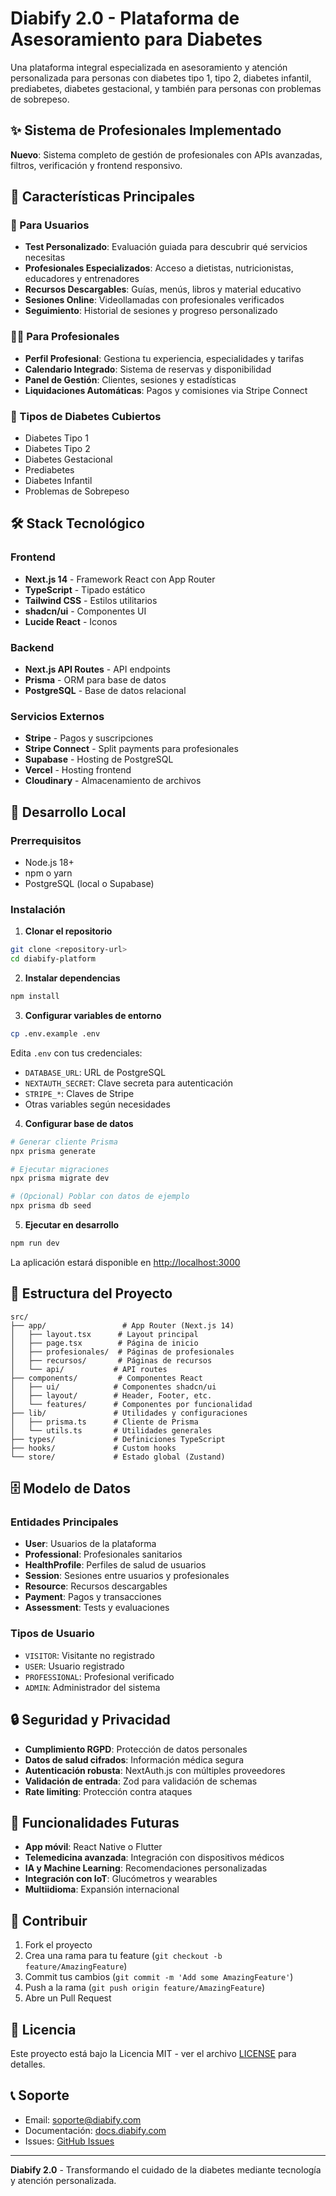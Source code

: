 # Diabify 2.0 - Plataforma de Asesoramiento para Diabetes

Una plataforma integral especializada en asesoramiento y atención personalizada para personas con diabetes tipo 1, tipo 2, diabetes infantil, prediabetes, diabetes gestacional, y también para personas con problemas de sobrepeso.

## ✨ Sistema de Profesionales Implementado

**Nuevo**: Sistema completo de gestión de profesionales con APIs avanzadas, filtros, verificación y frontend responsivo.

## 🎯 Características Principales

### 👥 Para Usuarios
- **Test Personalizado**: Evaluación guiada para descubrir qué servicios necesitas
- **Profesionales Especializados**: Acceso a dietistas, nutricionistas, educadores y entrenadores
- **Recursos Descargables**: Guías, menús, libros y material educativo
- **Sesiones Online**: Videollamadas con profesionales verificados
- **Seguimiento**: Historial de sesiones y progreso personalizado

### 👨‍⚕️ Para Profesionales
- **Perfil Profesional**: Gestiona tu experiencia, especialidades y tarifas
- **Calendario Integrado**: Sistema de reservas y disponibilidad
- **Panel de Gestión**: Clientes, sesiones y estadísticas
- **Liquidaciones Automáticas**: Pagos y comisiones via Stripe Connect

### 🏥 Tipos de Diabetes Cubiertos
- Diabetes Tipo 1
- Diabetes Tipo 2  
- Diabetes Gestacional
- Prediabetes
- Diabetes Infantil
- Problemas de Sobrepeso

## 🛠️ Stack Tecnológico

### Frontend
- **Next.js 14** - Framework React con App Router
- **TypeScript** - Tipado estático
- **Tailwind CSS** - Estilos utilitarios
- **shadcn/ui** - Componentes UI
- **Lucide React** - Iconos

### Backend
- **Next.js API Routes** - API endpoints
- **Prisma** - ORM para base de datos
- **PostgreSQL** - Base de datos relacional

### Servicios Externos
- **Stripe** - Pagos y suscripciones
- **Stripe Connect** - Split payments para profesionales
- **Supabase** - Hosting de PostgreSQL
- **Vercel** - Hosting frontend
- **Cloudinary** - Almacenamiento de archivos

## 🚀 Desarrollo Local

### Prerrequisitos
- Node.js 18+ 
- npm o yarn
- PostgreSQL (local o Supabase)

### Instalación

1. **Clonar el repositorio**
```bash
git clone <repository-url>
cd diabify-platform
```

2. **Instalar dependencias**
```bash
npm install
```

3. **Configurar variables de entorno**
```bash
cp .env.example .env
```
Edita `.env` con tus credenciales:
- `DATABASE_URL`: URL de PostgreSQL
- `NEXTAUTH_SECRET`: Clave secreta para autenticación
- `STRIPE_*`: Claves de Stripe
- Otras variables según necesidades

4. **Configurar base de datos**
```bash
# Generar cliente Prisma
npx prisma generate

# Ejecutar migraciones
npx prisma migrate dev

# (Opcional) Poblar con datos de ejemplo
npx prisma db seed
```

5. **Ejecutar en desarrollo**
```bash
npm run dev
```

La aplicación estará disponible en [http://localhost:3000](http://localhost:3000)

## 📂 Estructura del Proyecto

```
src/
├── app/                 # App Router (Next.js 14)
│   ├── layout.tsx      # Layout principal
│   ├── page.tsx        # Página de inicio
│   ├── profesionales/  # Páginas de profesionales
│   ├── recursos/       # Páginas de recursos
│   └── api/           # API routes
├── components/         # Componentes React
│   ├── ui/            # Componentes shadcn/ui
│   ├── layout/        # Header, Footer, etc.
│   └── features/      # Componentes por funcionalidad
├── lib/               # Utilidades y configuraciones
│   ├── prisma.ts      # Cliente de Prisma
│   └── utils.ts       # Utilidades generales
├── types/             # Definiciones TypeScript
├── hooks/             # Custom hooks
└── store/             # Estado global (Zustand)
```

## 🗄️ Modelo de Datos

### Entidades Principales
- **User**: Usuarios de la plataforma
- **Professional**: Profesionales sanitarios
- **HealthProfile**: Perfiles de salud de usuarios
- **Session**: Sesiones entre usuarios y profesionales
- **Resource**: Recursos descargables
- **Payment**: Pagos y transacciones
- **Assessment**: Tests y evaluaciones

### Tipos de Usuario
- `VISITOR`: Visitante no registrado
- `USER`: Usuario registrado
- `PROFESSIONAL`: Profesional verificado
- `ADMIN`: Administrador del sistema

## 🔒 Seguridad y Privacidad

- **Cumplimiento RGPD**: Protección de datos personales
- **Datos de salud cifrados**: Información médica segura
- **Autenticación robusta**: NextAuth.js con múltiples proveedores
- **Validación de entrada**: Zod para validación de schemas
- **Rate limiting**: Protección contra ataques

## 📱 Funcionalidades Futuras

- **App móvil**: React Native o Flutter
- **Telemedicina avanzada**: Integración con dispositivos médicos
- **IA y Machine Learning**: Recomendaciones personalizadas
- **Integración con IoT**: Glucómetros y wearables
- **Multiidioma**: Expansión internacional

## 🤝 Contribuir

1. Fork el proyecto
2. Crea una rama para tu feature (`git checkout -b feature/AmazingFeature`)
3. Commit tus cambios (`git commit -m 'Add some AmazingFeature'`)
4. Push a la rama (`git push origin feature/AmazingFeature`)
5. Abre un Pull Request

## 📄 Licencia

Este proyecto está bajo la Licencia MIT - ver el archivo [LICENSE](LICENSE) para detalles.

## 📞 Soporte

- Email: soporte@diabify.com
- Documentación: [docs.diabify.com](https://docs.diabify.com)
- Issues: [GitHub Issues](https://github.com/diabify/platform/issues)

---

**Diabify 2.0** - Transformando el cuidado de la diabetes mediante tecnología y atención personalizada.
